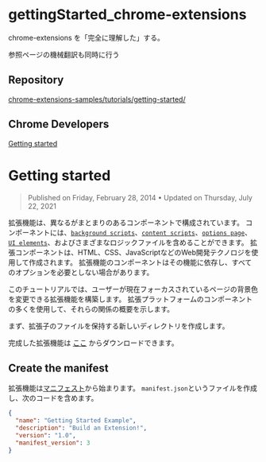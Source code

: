 # gettingStarted_chrome-extensions


chrome-extensions を「完全に理解した」する。

参照ページの機械翻訳も同時に行う



## Repository

[chrome-extensions-samples/tutorials/getting-started/](https://github.com/GoogleChrome/chrome-extensions-samples/tree/main/tutorials/getting-started)

## Chrome Developers

[Getting started](https://developer.chrome.com/docs/extensions/mv3/getstarted/)



# Getting started

> Published on Friday, February 28, 2014 • Updated on Thursday, July 22, 2021


拡張機能は、異なるがまとまりのあるコンポーネントで構成されています。 コンポーネントには、[`background scripts`](https://developer.chrome.com/docs/extensions/mv3/service_workers/)、[`content scripts`](https://developer.chrome.com/docs/extensions/mv3/content_scripts/)、[`options page`](https://developer.chrome.com/docs/extensions/mv3/options/)、[`UI elements`](https://developer.chrome.com/docs/extensions/mv3/user_interface/)、およびさまざまなロジックファイルを含めることができます。 拡張コンポーネントは、HTML、CSS、JavaScriptなどのWeb開発テクノロジを使用して作成されます。 拡張機能のコンポーネントはその機能に依存し、すべてのオプションを必要としない場合があります。


このチュートリアルでは、ユーザーが現在フォーカスされているページの背景色を変更できる拡張機能を構築します。 拡張プラットフォームのコンポーネントの多くを使用して、それらの関係の概要を示します。


まず、拡張子のファイルを保持する新しいディレクトリを作成します。


完成した拡張機能は [ここ](https://storage.googleapis.com/web-dev-uploads/file/WlD8wC6g8khYWPJUsQceQkhXSlv1/SVxMBoc5P3f6YV3O7Xbu.zip) からダウンロードできます。



## Create the manifest

拡張機能は[マニフェスト](https://developer.chrome.com/docs/extensions/mv3/manifest/)から始まります。 `manifest.json`というファイルを作成し、次のコードを含めます。

``` manifest.json
{
  "name": "Getting Started Example",
  "description": "Build an Extension!",
  "version": "1.0",
  "manifest_version": 3
}
```
